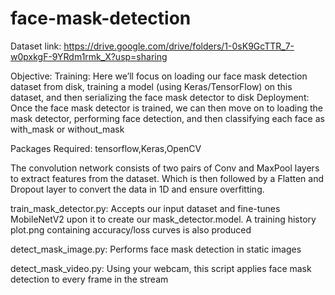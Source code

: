 # face-mask-detection

Dataset link: https://drive.google.com/drive/folders/1-0sK9GcTTR_7-w0pxkgF-9YRdm1rmk_X?usp=sharing

Objective:
Training: Here we’ll focus on loading our face mask detection dataset from disk, training a model (using Keras/TensorFlow) on this dataset, and then serializing the face mask detector to disk
Deployment: Once the face mask detector is trained, we can then move on to loading the mask detector, performing face detection, and then classifying each face as with_mask or without_mask

Packages Required:
      tensorflow,Keras,OpenCV
      
 The convolution network consists of two pairs of Conv and MaxPool layers to extract features from the dataset. Which is then followed by a Flatten and Dropout layer to convert the data in 1D and ensure overfitting.


train_mask_detector.py: Accepts our input dataset and fine-tunes MobileNetV2 upon it to create our mask_detector.model. A training history plot.png containing accuracy/loss curves is also produced

detect_mask_image.py: Performs face mask detection in static images

detect_mask_video.py: Using your webcam, this script applies face mask detection to every frame in the stream
